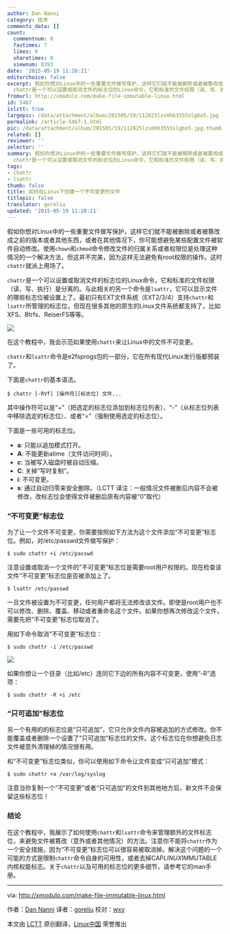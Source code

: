 ```yaml
---
author: Dan Nanni
category: 技术
comments_data: []
count:
  commentnum: 0
  favtimes: 7
  likes: 0
  sharetimes: 0
  viewnum: 8393
date: '2015-05-19 11:28:21'
editorchoice: false
excerpt: 假如你想对Linux中的一些重要文件做写保护，这样它们就不能被删除或者被篡改成之前的版本或者其他东西，或者在其他情况下，你可能想避免某些配置文件被软件自动修改。使用chown和chmod命令修改文件的归属关系或者权限位是处理这种情况的一个解决方法，但这并不完美，因为这样无法避免有root权限的操作。这时chattr就派上用场了。
  chattr是一个可以设置或取消文件的标志位的Linux命令，它和标准的文件权限（读、写、执行）是分离的。与此相关的另一个命令是lsattr，它可以显示文件的哪些标志位被设置上了。最初只有EXT文件系统（EXT2/3/4）
fromurl: http://xmodulo.com/make-file-immutable-linux.html
id: 5467
islctt: true
largepic: /data/attachment/album/201505/19/112825lzsmhb3555slgbo5.jpg
permalink: /article-5467-1.html
pic: /data/attachment/album/201505/19/112825lzsmhb3555slgbo5.jpg.thumb.jpg
related: []
reviewer: ''
selector: ''
summary: 假如你想对Linux中的一些重要文件做写保护，这样它们就不能被删除或者被篡改成之前的版本或者其他东西，或者在其他情况下，你可能想避免某些配置文件被软件自动修改。使用chown和chmod命令修改文件的归属关系或者权限位是处理这种情况的一个解决方法，但这并不完美，因为这样无法避免有root权限的操作。这时chattr就派上用场了。
  chattr是一个可以设置或取消文件的标志位的Linux命令，它和标准的文件权限（读、写、执行）是分离的。与此相关的另一个命令是lsattr，它可以显示文件的哪些标志位被设置上了。最初只有EXT文件系统（EXT2/3/4）
tags:
- chattr
- lsattr
thumb: false
title: 如何在Linux下创建一个不可变更的文件
titlepic: false
translator: goreliu
updated: '2015-05-19 11:28:21'
---
```


假如你想对Linux中的一些重要文件做写保护，这样它们就不能被删除或者被篡改成之前的版本或者其他东西，或者在其他情况下，你可能想避免某些配置文件被软件自动修改。使用`chown`和`chmod`命令修改文件的归属关系或者权限位是处理这种情况的一个解决方法，但这并不完美，因为这样无法避免有root权限的操作。这时`chattr`就派上用场了。


`chattr`是一个可以设置或取消文件的标志位的Linux命令，它和标准的文件权限（读、写、执行）是分离的。与此相关的另一个命令是`lsattr`，它可以显示文件的哪些标志位被设置上了。最初只有EXT文件系统（EXT2/3/4）支持`chattr`和`lsattr`所管理的标志位，但现在很多其他的原生的Linux文件系统都支持了，比如XFS、Btrfs、ReiserFS等等。


![](/data/attachment/album/201505/19/112825lzsmhb3555slgbo5.jpg)


在这个教程中，我会示范如果使用`chattr`来让Linux中的文件不可变更。


`chattr`和`lsattr`命令是e2fsprogs包的一部分，它在所有现代Linux发行版都预装了。


下面是`chattr`的基本语法。



```
$ chattr [-RVf] [操作符][标志位] 文件...

```

其中操作符可以是“+”（把选定的标志位添加到标志位列表）、“-”（从标志位列表中移除选定的标志位）、或者“=”（强制使用选定的标志位）。


下面是一些可用的标志位。


* **a**: 只能以追加模式打开。
* **A**: 不能更新atime（文件访问时间）。
* **c**: 当被写入磁盘时被自动压缩。
* **C**: 关掉“写时复制”。
* **i**: 不可变更。
* **s**: 通过自动归零来安全删除。（LCTT 译注：一般情况文件被删后内容不会被修改，改标志位会使得文件被删后原有内容被“0”取代）


### “不可变更”标志位


为了让一个文件不可变更，你需要按照如下方法为这个文件添加“不可变更”标志位。例如，对/etc/passwd文件做写保护：



```
$ sudo chattr +i /etc/passwd

```

注意设置或取消一个文件的“不可变更”标志位是需要root用户权限的。现在检查该文件“不可变更”标志位是否被添加上了。



```
$ lsattr /etc/passwd

```

一旦文件被设置为不可变更，任何用户都将无法修改该文件。即使是root用户也不可以修改、删除、覆盖、移动或者重命名这个文件。如果你想再次修改这个文件，需要先把“不可变更”标志位取消了。


用如下命令取消“不可变更”标志位：



```
$ sudo chattr -i /etc/passwd

```

![](/data/attachment/album/201505/19/112829ldh7d0c3cf7fqfdq.jpg)


如果你想让一个目录（比如/etc）连同它下边的所有内容不可变更，使用“-R”选项：



```
$ sudo chattr -R +i /etc

```

### “只可追加”标志位


另一个有用的的标志位是“只可追加”，它只允许文件内容被追加的方式修改。你不能覆盖或者删除一个设置了“只可追加”标志位的文件。这个标志位在你想避免日志文件被意外清理掉的情况很有用。


和“不可变更”标志位类似，你可以使用如下命令让文件变成“只可追加”模式：



```
$ sudo chattr +a /var/log/syslog

```

注意当你复制一个“不可变更”或者“只可追加”的文件到其他地方后，新文件不会保留这些标志位！


### 结论


在这个教程中，我展示了如何使用`chattr`和`lsattr`命令来管理额外的文件标志位，来避免文件被篡改（意外或者其他情况）的方法。注意你不能将`chattr`作为一个安全措施，因为“不可变更”标志位可以很容易被取消掉。解决这个问题的一个可能的方式是限制`chattr`命令自身的可用性，或者去掉CAP*LINUX*IMMUTABLE内核权能标志。关于`chattr`以及可用的标志位的更多细节，请参考它的man手册。




---


via: <http://xmodulo.com/make-file-immutable-linux.html>


作者：[Dan Nanni](http://xmodulo.com/author/nanni) 译者：[goreliu](https://github.com/goreliu) 校对：[wxy](https://github.com/wxy)


本文由 [LCTT](https://github.com/LCTT/TranslateProject) 原创翻译，[Linux中国](http://linux.cn/) 荣誉推出